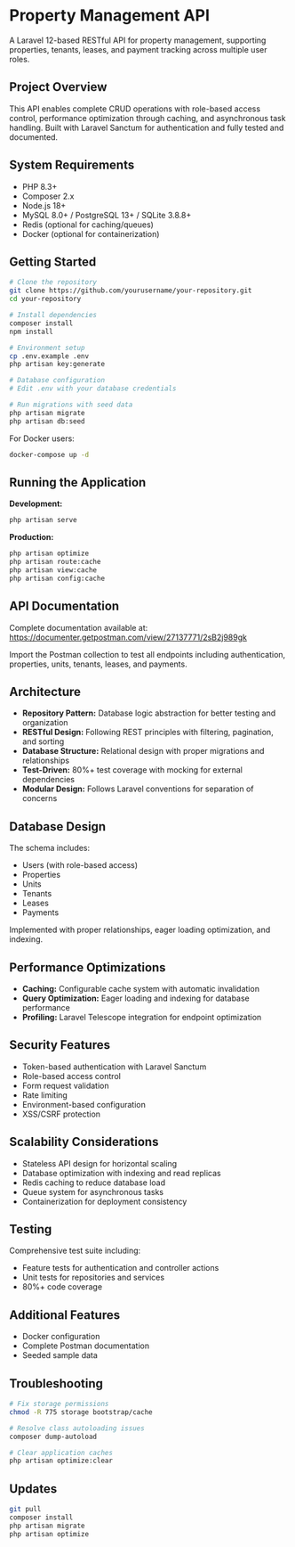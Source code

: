 # Property Management API

A Laravel 12-based RESTful API for property management, supporting properties, tenants, leases, and payment tracking across multiple user roles.

## Project Overview

This API enables complete CRUD operations with role-based access control, performance optimization through caching, and asynchronous task handling. Built with Laravel Sanctum for authentication and fully tested and documented.

## System Requirements

- PHP 8.3+
- Composer 2.x
- Node.js 18+
- MySQL 8.0+ / PostgreSQL 13+ / SQLite 3.8.8+
- Redis (optional for caching/queues)
- Docker (optional for containerization)

## Getting Started

```bash
# Clone the repository
git clone https://github.com/yourusername/your-repository.git
cd your-repository

# Install dependencies
composer install
npm install

# Environment setup
cp .env.example .env
php artisan key:generate

# Database configuration
# Edit .env with your database credentials

# Run migrations with seed data
php artisan migrate
php artisan db:seed
```

For Docker users:
```bash
docker-compose up -d
```

## Running the Application

**Development:**
```bash
php artisan serve
```

**Production:**
```bash
php artisan optimize
php artisan route:cache
php artisan view:cache
php artisan config:cache
```

## API Documentation

Complete documentation available at: https://documenter.getpostman.com/view/27137771/2sB2j989gk

Import the Postman collection to test all endpoints including authentication, properties, units, tenants, leases, and payments.

## Architecture

- **Repository Pattern:** Database logic abstraction for better testing and organization
- **RESTful Design:** Following REST principles with filtering, pagination, and sorting
- **Database Structure:** Relational design with proper migrations and relationships
- **Test-Driven:** 80%+ test coverage with mocking for external dependencies
- **Modular Design:** Follows Laravel conventions for separation of concerns

## Database Design

The schema includes:
- Users (with role-based access)
- Properties
- Units
- Tenants
- Leases
- Payments

Implemented with proper relationships, eager loading optimization, and indexing.

## Performance Optimizations

- **Caching:** Configurable cache system with automatic invalidation
- **Query Optimization:** Eager loading and indexing for database performance
- **Profiling:** Laravel Telescope integration for endpoint optimization

## Security Features

- Token-based authentication with Laravel Sanctum
- Role-based access control
- Form request validation
- Rate limiting
- Environment-based configuration
- XSS/CSRF protection

## Scalability Considerations

- Stateless API design for horizontal scaling
- Database optimization with indexing and read replicas
- Redis caching to reduce database load
- Queue system for asynchronous tasks
- Containerization for deployment consistency

## Testing

Comprehensive test suite including:
- Feature tests for authentication and controller actions
- Unit tests for repositories and services
- 80%+ code coverage

## Additional Features

- Docker configuration
- Complete Postman documentation
- Seeded sample data

## Troubleshooting

```bash
# Fix storage permissions
chmod -R 775 storage bootstrap/cache

# Resolve class autoloading issues
composer dump-autoload

# Clear application caches
php artisan optimize:clear
```

## Updates

```bash
git pull
composer install
php artisan migrate
php artisan optimize
```
